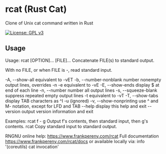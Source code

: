 # rcat (Rust Cat)
Clone of Unix cat command written in Rust

[![License: GPL v3](https://img.shields.io/badge/License-GPLv3-blue.svg)](https://www.gnu.org/licenses/gpl-3.0)
## Usage

Usage: rcat \[OPTION\]... \[FILE\]...
Concatenate FILE(s) to standard output.

With no FILE, or when FILE is -, read standard input.

  -A, --show-all           equivalent to -vET
  -b, --number-nonblank    number nonempty output lines, overrides -n
  -e                       equivalent to -vE
  -E, --show-ends          display $ at end of each line
  -n, --number             number all output lines
  -s, --squeeze-blank      suppress repeated empty output lines
  -t                       equivalent to -vT
  -T, --show-tabs          display TAB characters as ^I
  -u                       (ignored)
  -v, --show-nonprinting   use ^ and M- notation, except for LFD and TAB
      --help        display this help and exit
      --version     output version information and exit

Examples:
  rcat f - g  Output f's contents, then standard input, then g's contents.
  rcat        Copy standard input to standard output.

RNGNU online help: <https://www.frankpereny.com/rcat>
Full documentation <https://www.frankpereny.com/rcat/docs>
or available locally via: info '(coreutils) cat invocation'
